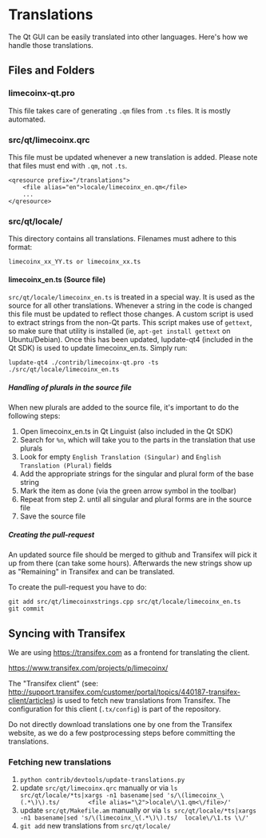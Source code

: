 Translations
============

The Qt GUI can be easily translated into other languages. Here's how we
handle those translations.

Files and Folders
-----------------

### limecoinx-qt.pro

This file takes care of generating `.qm` files from `.ts` files. It is mostly
automated.

### src/qt/limecoinx.qrc

This file must be updated whenever a new translation is added. Please note that
files must end with `.qm`, not `.ts`.

    <qresource prefix="/translations">
        <file alias="en">locale/limecoinx_en.qm</file>
        ...
    </qresource>

### src/qt/locale/

This directory contains all translations. Filenames must adhere to this format:

    limecoinx_xx_YY.ts or limecoinx_xx.ts

#### limecoinx_en.ts (Source file)

`src/qt/locale/limecoinx_en.ts` is treated in a special way. It is used as the
source for all other translations. Whenever a string in the code is changed
this file must be updated to reflect those changes. A custom script is used
to extract strings from the non-Qt parts. This script makes use of `gettext`,
so make sure that utility is installed (ie, `apt-get install gettext` on
Ubuntu/Debian). Once this has been updated, lupdate-qt4 (included in the Qt SDK)
is used to update limecoinx_en.ts. Simply run:

    lupdate-qt4 ./contrib/limecoinx-qt.pro -ts ./src/qt/locale/limecoinx_en.ts

##### Handling of plurals in the source file

When new plurals are added to the source file, it's important to do the following steps:

1. Open limecoinx_en.ts in Qt Linguist (also included in the Qt SDK)
2. Search for `%n`, which will take you to the parts in the translation that use plurals
3. Look for empty `English Translation (Singular)` and `English Translation (Plural)` fields
4. Add the appropriate strings for the singular and plural form of the base string
5. Mark the item as done (via the green arrow symbol in the toolbar)
6. Repeat from step 2. until all singular and plural forms are in the source file
7. Save the source file

##### Creating the pull-request

An updated source file should be merged to github and Transifex will pick it
up from there (can take some hours). Afterwards the new strings show up as "Remaining"
in Transifex and can be translated.

To create the pull-request you have to do:

    git add src/qt/limecoinxstrings.cpp src/qt/locale/limecoinx_en.ts
    git commit

Syncing with Transifex
----------------------

We are using https://transifex.com as a frontend for translating the client.

https://www.transifex.com/projects/p/limecoinx/

The "Transifex client" (see: http://support.transifex.com/customer/portal/topics/440187-transifex-client/articles)
is used to fetch new translations from Transifex. The configuration for this client (`.tx/config`)
is part of the repository.

Do not directly download translations one by one from the Transifex website, as we do a few
postprocessing steps before committing the translations.

### Fetching new translations

1. `python contrib/devtools/update-translations.py`
2. update `src/qt/limecoinx.qrc` manually or via
   `ls src/qt/locale/*ts|xargs -n1 basename|sed 's/\(limecoinx_\(.*\)\).ts/        <file alias="\2">locale\/\1.qm<\/file>/'`
3. update `src/qt/Makefile.am` manually or via
   `ls src/qt/locale/*ts|xargs -n1 basename|sed 's/\(limecoinx_\(.*\)\).ts/  locale\/\1.ts \\/'`
4. `git add` new translations from `src/qt/locale/`
